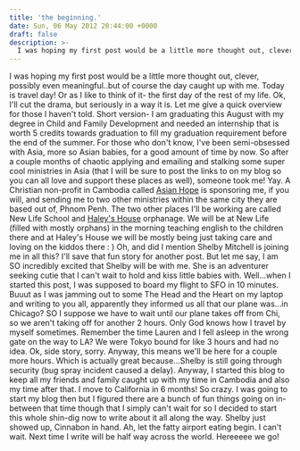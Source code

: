 ```yaml
---
title: 'the beginning.'
date: Sun, 06 May 2012 20:44:00 +0000
draft: false
description: >-
  I was hoping my first post would be a little more thought out, clever, possibly even meaningful..but of course the day caught up with me. Today is travel day!
---
```


I was hoping my first post would be a little more thought out, clever, possibly even meaningful..but of course the day caught up with me. Today is travel day! Or as I like to think of it- the first day of the rest of my life. Ok, I'll cut the drama, but seriously in a way it is. Let me give a quick overview for those I haven't told. Short version- I am graduating this August with my degree in Child and Family Development and needed an internship that is worth 5 credits towards graduation to fill my graduation requirement before the end of the summer. For those who don't know, I've been semi-obsessed with Asia, more so Asian babies, for a good amount of time by now. So after a couple months of chaotic applying and emailing and stalking some super cool ministries in Asia (that I will be sure to post the links to on my blog so you can all love and support these places as well), someone took me! Yay. A Christian non-profit in Cambodia called [Asian Hope](http://www.asianhope.org/ "Asian Hope") is sponsoring me, if you will, and sending me to two other ministries within the same city they are based out of, Phnom Penh. The two other places I'll be working are called New Life School and [Haley's House](http://haleyshouse.com/index.php "Haley's House") orphanage. We will be at New Life (filled with mostly orphans) in the morning teaching english to the children there and at Haley's House we will be mostly being just taking care and loving on the kiddos there : ) Oh, and did I mention Shelby Mitchell is joining me in all this? I'll save that fun story for another post. But let me say, I am SO incredibly excited that Shelby will be with me. She is an adventurer seeking cutie that I can't wait to hold and kiss little babies with. Well...when I started this post, I was supposed to board my flight to SFO in 10 minutes. Buuut as I was jamming out to some The Head and the Heart on my laptop and writing to you all, apparently they informed us all that our plane was...in Chicago? SO I suppose we have to wait until our plane takes off from Chi, so we aren't taking off for another 2 hours. Only God knows how I travel by myself sometimes. Remember the time Lauren and I fell asleep in the wrong gate on the way to LA? We were Tokyo bound for like 3 hours and had no idea. Ok, side story, sorry. Anyway, this means we'll be here for a couple more hours. Which is actually great because...Shelby is still going through security (bug spray incident caused a delay). Anyway, I started this blog to keep all my friends and family caught up with my time in Cambodia and also my time after that. I move to California in 6 months! So crazy. I was going to start my blog then but I figured there are a bunch of fun things going on in-between that time though that I simply can't wait for so I decided to start this whole shin-dig now to write about it all along the way. Shelby just showed up, Cinnabon in hand. Ah, let the fatty airport eating begin. I can't wait. Next time I write will be half way across the world. Hereeeee we go!